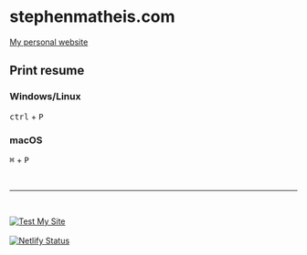 # stephenmatheis.com
[My personal website](https://stephenmatheis.com)

## Print resume

### Windows/Linux
<kbd>ctrl</kbd> + <kbd>P</kbd>

### macOS
<kbd>⌘</kbd> + <kbd>P</kbd>

<br />

***

<br />

[![Test My Site](https://www.netlify.com/img/global/badges/netlify-color-bg.svg)](https://testmysite.io/61cf712ec5975e9b3c717e7f/stephenmatheis.com)
<br />
<br />
[![Netlify Status](https://api.netlify.com/api/v1/badges/d3df240b-75ec-4a83-8e75-9bceb9fe0978/deploy-status)](https://app.netlify.com/sites/stephenmatheis/deploys)